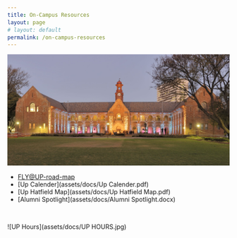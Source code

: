 ```yaml
---
title: On-Campus Resources
layout: page
# layout: default
permalink: /on-campus-resources
---
```


![UP old arts](assets/img/Old_Arts_Building_of_the_University_of_Pretoria_Museums,_South_Africa.jpg)

- [FLY@UP-road-map](assets/docs/FLY@UP-road-map.pdf)
- [Up Calender](assets/docs/Up Calender.pdf)
- [Up Hatfield Map](assets/docs/Up Hatfield Map.pdf)
- [Alumni Spotlight](assets/docs/Alumni Spotlight.docx)




<br>

![UP Hours](assets/docs/UP HOURS.jpg)

<!-- {% include footer.html %} -->
